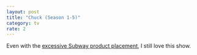 ```yaml
---
layout: post
title: "Chuck (Season 1-5)"
category: tv
rate: 2
---
```


Even with the [excessive Subway product placement](https://www.youtube.com/watch?v=BHk52vmjLhU), I still love this show.